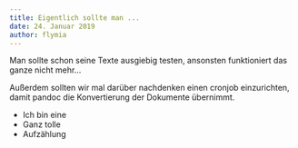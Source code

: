 ```yaml
---
title: Eigentlich sollte man ...
date: 24. Januar 2019
author: flymia
---
```

Man sollte schon seine Texte ausgiebig testen, ansonsten funktioniert das ganze nicht mehr...

Außerdem sollten wir mal darüber nachdenken einen cronjob einzurichten, damit pandoc die Konvertierung der Dokumente übernimmt.

* Ich bin eine
* Ganz tolle
* Aufzählung


